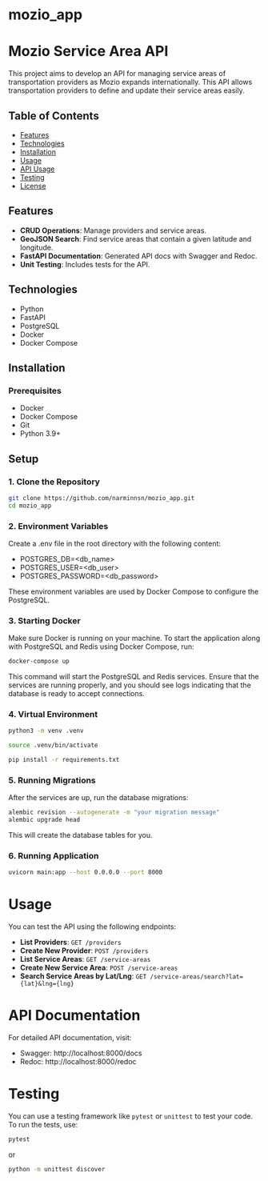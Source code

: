 # mozio_app
# Mozio Service Area API

This project aims to develop an API for managing service areas of transportation providers as Mozio expands internationally. This API allows transportation providers to define and update their service areas easily.

## Table of Contents

- [Features](#features)
- [Technologies](#technologies)
- [Installation](#installation)
- [Usage](#usage)
- [API Usage](#api-usage)
- [Testing](#testing)
- [License](#license)

## Features

- **CRUD Operations**: Manage providers and service areas.
- **GeoJSON Search**: Find service areas that contain a given latitude and longitude.
- **FastAPI Documentation**: Generated API docs with Swagger and Redoc.
- **Unit Testing**: Includes tests for the API.

## Technologies

- Python
- FastAPI
- PostgreSQL
- Docker
- Docker Compose

## Installation

### Prerequisites

- Docker
- Docker Compose
- Git
- Python 3.9+

## Setup

### 1. Clone the Repository

```bash
git clone https://github.com/narminnsn/mozio_app.git
cd mozio_app
```

### 2. Environment Variables
Create a .env file in the root directory with the following content:

- POSTGRES_DB=<db_name>
- POSTGRES_USER=<db_user>
- POSTGRES_PASSWORD=<db_password>

These environment variables are used by Docker Compose to configure the PostgreSQL.


### 3. Starting Docker

Make sure Docker is running on your machine. To start the application along with PostgreSQL and Redis using Docker Compose, run:

```bash
docker-compose up
```
This command will start the PostgreSQL and Redis services. Ensure that the services are running properly, and you should see logs indicating that the database is ready to accept connections.

### 4. Virtual Environment

```bash
python3 -m venv .venv

source .venv/bin/activate

pip install -r requirements.txt
```



### 5. Running Migrations

After the services are up, run the database migrations:

```bash
alembic revision --autogenerate -m "your migration message"
alembic upgrade head
```

This will create the database tables for you.

### 6. Running Application

```bash
uvicorn main:app --host 0.0.0.0 --port 8000
```

# Usage

You can test the API using the following endpoints:

- **List Providers**: `GET /providers`
- **Create New Provider**: `POST /providers`
- **List Service Areas**: `GET /service-areas`
- **Create New Service Area**: `POST /service-areas`
- **Search Service Areas by Lat/Lng**: `GET /service-areas/search?lat={lat}&lng={lng}`


# API Documentation

For detailed API documentation, visit:

- Swagger: http://localhost:8000/docs
- Redoc: http://localhost:8000/redoc

# Testing

You can use a testing framework like `pytest` or `unittest` to test your code. To run the tests, use:

```bash
pytest
```
or

```bash
python -m unittest discover

```

